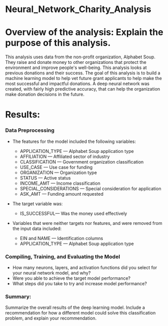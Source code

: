 # Neural_Network_Charity_Analysis

# Overview of the analysis: Explain the purpose of this analysis.
This analysis uses data from the non-profit organization, Alphabet Soup. They raise and donate money to other organizations that protect the environment and improve people's well-being. This analysis looks at previous donations and their success. The goal of this analysis is to build a machine learning model to help vet future grant applicants to help make the most successful and impactful donations. A deep neural network was created, with fairly high predictive accuracy, that can help the organization make donation decisions in the future. 

# Results:

### Data Preprocessing
- The features for the model included the following variables: 
    - APPLICATION_TYPE — Alphabet Soup application type
    - AFFILIATION — Affiliated sector of industry
    - CLASSIFICATION — Government organization classification
    - USE_CASE — Use case for funding
    - ORGANIZATION — Organization type
    - STATUS — Active status
    - INCOME_AMT — Income classification
    - SPECIAL_CONSIDERATIONS — Special consideration for application
    - ASK_AMT — Funding amount requested

- The target variable was:
    - IS_SUCCESSFUL— Was the money used effectively   

- Variables that were neither targets nor features, and were removed from the input data included:
    - EIN and NAME — Identification columns
    - APPLICATION_TYPE — Alphabet Soup application type

### Compiling, Training, and Evaluating the Model
- How many neurons, layers, and activation functions did you select for your neural network model, and why?
- Were you able to achieve the target model performance?
- What steps did you take to try and increase model performance?

### Summary: 
Summarize the overall results of the deep learning model. Include a recommendation for how a different model could solve this classification problem, and explain your recommendation.

